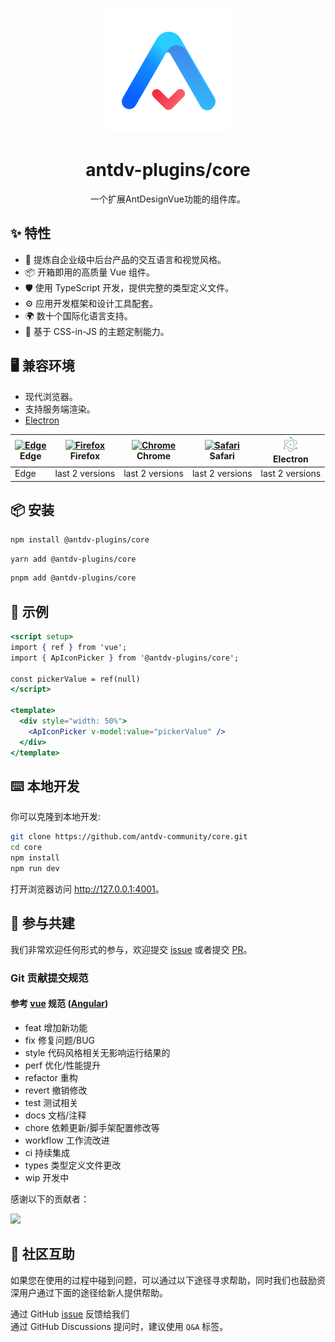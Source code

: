 <p align="center">
  <a href="https://ant.design">
    <img width="200" src="https://raw.githubusercontent.com/antdv-community/.github/d30d2a8816e98676d96fcde1d0084a819f67f698/profile/logo.svg">
  </a>
</p>

<h1 align="center">antdv-plugins/core</h1>

<div align="center">

一个扩展AntDesignVue功能的组件库。

</div>

## ✨ 特性

- 🌈 提炼自企业级中后台产品的交互语言和视觉风格。
- 📦 开箱即用的高质量 Vue 组件。
- 🛡 使用 TypeScript 开发，提供完整的类型定义文件。
- ⚙️ 应用开发框架和设计工具配套。
- 🌍 数十个国际化语言支持。
- 🎨 基于 CSS-in-JS 的主题定制能力。

## 🖥 兼容环境

- 现代浏览器。
- 支持服务端渲染。
- [Electron](https://www.electronjs.org/)

| [<img src="https://raw.githubusercontent.com/alrra/browser-logos/master/src/edge/edge_48x48.png" alt="Edge" width="24px" height="24px" />](http://godban.github.io/browsers-support-badges/)<br>Edge | [<img src="https://raw.githubusercontent.com/alrra/browser-logos/master/src/firefox/firefox_48x48.png" alt="Firefox" width="24px" height="24px" />](http://godban.github.io/browsers-support-badges/)<br>Firefox | [<img src="https://raw.githubusercontent.com/alrra/browser-logos/master/src/chrome/chrome_48x48.png" alt="Chrome" width="24px" height="24px" />](http://godban.github.io/browsers-support-badges/)<br>Chrome | [<img src="https://raw.githubusercontent.com/alrra/browser-logos/master/src/safari/safari_48x48.png" alt="Safari" width="24px" height="24px" />](http://godban.github.io/browsers-support-badges/)<br>Safari | [<img src="https://raw.githubusercontent.com/alrra/browser-logos/master/src/electron/electron_48x48.png" alt="Electron" width="24px" height="24px" />](http://godban.github.io/browsers-support-badges/)<br>Electron |
| --- | --- | --- | --- | --- |
| Edge | last 2 versions | last 2 versions | last 2 versions | last 2 versions |

## 📦 安装

```bash
npm install @antdv-plugins/core
```

```bash
yarn add @antdv-plugins/core
```

```bash
pnpm add @antdv-plugins/core
```

## 🔨 示例

```jsx
<script setup>
import { ref } from 'vue';
import { ApIconPicker } from '@antdv-plugins/core';

const pickerValue = ref(null)
</script>

<template>
  <div style="width: 50%">
    <ApIconPicker v-model:value="pickerValue" />
  </div>
</template>
```

## ⌨️ 本地开发

你可以克隆到本地开发:

```bash
git clone https://github.com/antdv-community/core.git
cd core
npm install
npm run dev
```

打开浏览器访问 <http://127.0.0.1:4001>。

## 🤝 参与共建

我们非常欢迎任何形式的参与，欢迎提交 [issue](https://github.com/antdv-community/core/issues) 或者提交 [PR](https://github.com/antdv-community/core/pulls)。

### Git 贡献提交规范

#### 参考 [vue](https://github.com/vuejs/vue/blob/dev/.github/COMMIT_CONVENTION.md) 规范 ([Angular](https://github.com/conventional-changelog/conventional-changelog/tree/master/packages/conventional-changelog-angular))

- feat 增加新功能
- fix 修复问题/BUG
- style 代码风格相关无影响运行结果的
- perf 优化/性能提升
- refactor 重构
- revert 撤销修改
- test 测试相关
- docs 文档/注释
- chore 依赖更新/脚手架配置修改等
- workflow 工作流改进
- ci 持续集成
- types 类型定义文件更改
- wip 开发中

感谢以下的贡献者：

<a href="https://github.com/antdv-community/core/graphs/contributors">
  <img src="https://contrib.rocks/image?repo=antdv-community/core&max=100&columns=15" />
</a>

## 👥 社区互助

如果您在使用的过程中碰到问题，可以通过以下途径寻求帮助，同时我们也鼓励资深用户通过下面的途径给新人提供帮助。

通过 GitHub [issue](https://github.com/antdv-community/core/issues) 反馈给我们  
通过 GitHub Discussions 提问时，建议使用 `Q&A` 标签。
